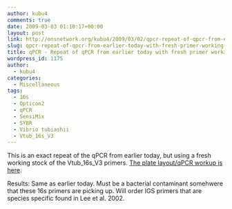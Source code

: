 ```yaml
---
author: kubu4
comments: true
date: 2009-03-03 01:10:17+00:00
layout: post
link: http://onsnetwork.org/kubu4/2009/03/02/qpcr-repeat-of-qpcr-from-earlier-today-with-fresh-primer-working-stocks/
slug: qpcr-repeat-of-qpcr-from-earlier-today-with-fresh-primer-working-stocks
title: qPCR - Repeat of qPCR from earlier today with fresh primer working stocks
wordpress_id: 1175
author:
  - kubu4
categories:
  - Miscellaneous
tags:
  - 16s
  - Opticon2
  - qPCR
  - SensiMix
  - SYBR
  - Vibrio tubiashii
  - Vtub_16s_V3
---
```


This is an exact repeat of the qPCR from earlier today, but using a fresh working stock of the Vtub_16s_V3 primers. [The plate layout/qPCR workup is here](http://eagle.fish.washington.edu/Arabidopsis/Notebook%20Workup%20Files/20090302-2.jpg).

Results: Same as earlier today. Must be a bacterial contaminant somehwere that these 16s primers are picking up. Will order IGS primers that are species specific found in Lee et al. 2002.
